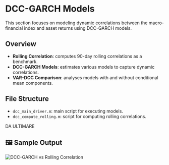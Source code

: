 # DCC-GARCH Models

This section focuses on modeling dynamic correlations between the macro-financial index and asset returns using DCC-GARCH models.

## Overview

- **Rolling Correlation**: computes 90-day rolling correlations as a benchmark.
- **DCC-GARCH Models**: estimates various models to capture dynamic correlations.
- **VAR-DCC Comparison**: analyses models with and without conditional mean components.

## File Structure

- `dcc_main_driver.m`: main script for executing models.
- `dcc_compute_rolling.m`: script for computing rolling correlations.

DA ULTIMARE

## 🖼️ Sample Output

![DCC-GARCH vs Rolling Correlation](images/dcc_vs_rolling.png)
